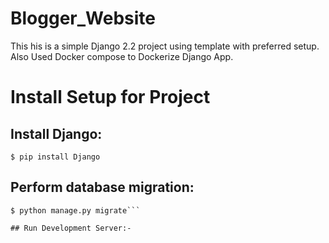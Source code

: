 # Blogger_Website
This his is a simple Django 2.2 project using template with preferred setup.
Also Used Docker compose to Dockerize Django App.

# Install Setup for Project

## Install Django:
`$ pip install Django`
 
## Perform database migration:

```$ python manage.py check
$ python manage.py migrate```

## Run Development Server:-
